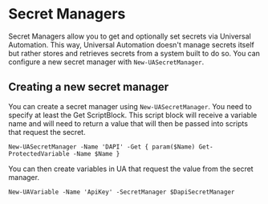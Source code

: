# Secret Managers

Secret Managers allow you to get and optionally set secrets via Universal Automation. This way, Universal Automation doesn't manage secrets itself but rather stores and retrieves secrets from a system built to do so. You can configure a new secret manager with `New-UASecretManager`.

## Creating a new secret manager 

You can create a secret manager using `New-UASecretManager`. You need to specify at least the Get ScriptBlock. This script block will receive a variable name and will need to return a value that will then be passed into scripts that request the secret. 

```text
New-UASecretManager -Name 'DAPI' -Get { param($Name) Get-ProtectedVariable -Name $Name }
```

You can then create variables in UA that request the value from the secret manager. 

```text
New-UAVariable -Name 'ApiKey' -SecretManager $DapiSecretManager
```



